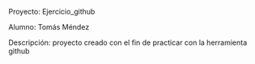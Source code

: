 Proyecto: Ejercicio_github

Alumno: Tomás Méndez

Descripción: proyecto creado con el fin de practicar con la herramienta github
